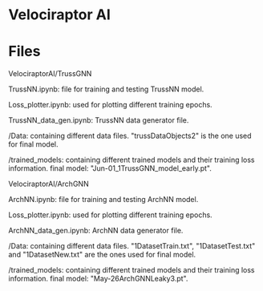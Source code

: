 # Velociraptor AI

# Files



VelociraptorAI/TrussGNN 

TrussNN.ipynb: file for training and testing TrussNN model. 

Loss_plotter.ipynb: used for plotting different training epochs. 

TrussNN_data_gen.ipynb: TrussNN data generator file. 

/Data: containing different data files. "trussDataObjects2" is the one used for final model. 

/trained_models: containing different trained models and their training loss information. final model: "Jun-01_1TrussGNN_model_early.pt". 



VelociraptorAI/ArchGNN 

ArchNN.ipynb: file for training and testing ArchNN model.

Loss_plotter.ipynb: used for plotting different training epochs. 

ArchNN_data_gen.ipynb: ArchNN data generator file. 

/Data: containing different data files. "1DatasetTrain.txt", "1DatasetTest.txt" and "1DatasetNew.txt" are the ones used for final model. 

/trained_models: containing different trained models and their training loss information. final model: "May-26ArchGNNLeaky3.pt". 

